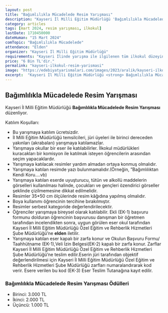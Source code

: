 ```yaml
---
layout: post
title: "Bağımlılıkla Mücadelede Resim Yarışması"
description: "Kayseri İl Milli Eğitim Müdürlüğü 'Bağımlılıkla Mücadelede Resim Yarışması' düzenliyor."
category: articles
tags: [mart 2024, resim yarışması, ilkokul]
lastDate: 1710450000
dateHuman: "15 Mart 2024"
comTopic: "Bağımlılıkla Mücadelede"
attendance: "Elden"
organizer: "Kayseri İl Milli Eğitim Müdürlüğü"
requirements: "Kayseri İlinde yarışma ile ilgilenen tüm ilkokul düzeyindeki resmi ve özel okul öğrencileri katılabilir."
price: "6 Bin TL'dir."
permalink: "kayseri-ilkokul-resim-yarismasi"
image: "https://edebiyatyarismalari.com/images/2023/aralik/kayseri-ilkokul-resim-yarismasi.jpg"
excerpt:  "Kayseri İl Milli Eğitim Müdürlüğü <strong> Bağımlılıkla Mücadelede Resim Yarışması </strong> düzenliyor."
---
```


## Bağımlılıkla Mücadelede Resim Yarışması
Kayseri İl Milli Eğitim Müdürlüğü **Bağımlılıkla Mücadelede Resim Yarışması** düzenliyor.  

Katılım Koşulları:
- Bu yarışmaya katılım ücretsizdir. 
- İl Milli Eğitim Müdürlüğü temsilcileri, jüri üyeleri ile birinci dereceden yakınları (akrabaları) yarışmaya katılamazlar. 
- Yarışmaya okullar bir eser ile katılabilirler. İlkokul müdürlükleri kuracakları bir komisyon ile katılmak isteyen öğrencilerin arasından seçim yapacaklardır.
- Yarışmaya katılacak resimler yardım almadan ortaya konmuş olmalıdır.
- Yarışmaya katılan resimde yazı bulunmamalıdır.(Örneğin, ”Bağımlılıktan Kendi Koru….vb)
- Yarışmaya katılan eserde uyuşturucu, tütün ve alkollü maddelerin görselleri kullanılması halinde, çocukları ve gençleri özendirici görseller şeklinde çizilmemesine dikkat edilmelidir.
- Resimler 35*50 cm ölçülerinde resim kâğıdına yapılmış olmalıdır.
- Boya kullanımı öğrencinin tercihine bırakılmıştır.
- Resimler serbest kategoride değerlendirilecektir.
- Öğrenciler yarışmaya bireysel olarak katılabilir. Ekli (EK-1) başvuru formunu dolduran öğrencinin başvurusu danışman bir öğretmen tarafından incelendikten sonra, uygun görülen eser okul tarafından Kayseri İl Milli Eğitim Müdürlüğü Özel Eğitim ve Rehberlik Hizmetleri Şube Müdürlüğü’ne **elden** iletilir. 
- Yarışmaya katılan eser kapalı bir zarfa konur ve Okulun Başvuru Formu/ Taahhütname (EK-1),Veli İzin Belgesi(EK-2) kapalı bir zarfa konur. Zarflar Kayseri İl Milli Eğitim Müdürlüğü Özel Eğitim ve Rehberlik Hizmetleri Şube Müdürlüğü’ne teslim edilir.Eserin jüri tarafından objektif değerlendirilmesi için Kayseri İl Milli Eğitim Müdürlüğü Özel Eğitim ve Rehberlik Hizmetleri Şube Müdürlüğü zarfları numaralandırarak kod verir. Esere verilen bu kod (EK-3) Eser Teslim Tutanağına kayıt edilir.


### Bağımlılıkla Mücadelede Resim Yarışması Ödülleri
- Birinci: 3.000 TL 
- İkinci: 2.000 TL 
- Üçüncü: 1.000 TL 